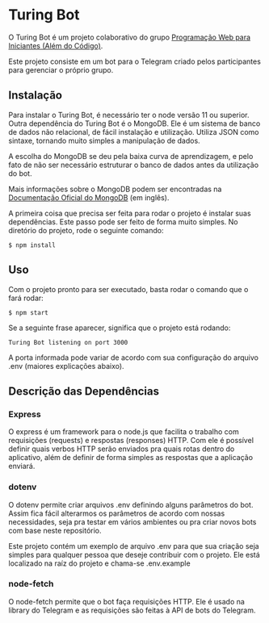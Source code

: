 # Turing Bot

O Turing Bot é um projeto colaborativo do grupo [Programação Web para Iniciantes (Além do Código)](https://t.me/alemdocodigo).

Este projeto consiste em um bot para o Telegram criado pelos participantes para gerenciar o próprio grupo.

## Instalação
Para instalar o Turing Bot, é necessário ter o node versão 11 ou superior.
Outra dependência do Turing Bot é o MongoDB. Ele é um sistema de banco de dados não relacional, de fácil instalação e utilização.
Utiliza JSON como sintaxe, tornando muito simples a manipulação de dados.

A escolha do MongoDB se deu pela baixa curva de aprendizagem, e pelo fato de não ser necessário estruturar o banco de dados antes da utilização do bot.

Mais informações sobre o MongoDB podem ser encontradas na [Documentação Oficial do MongoDB](https://docs.mongodb.com/manual/) (em inglês).

A primeira coisa que precisa ser feita para rodar o projeto é instalar suas dependências.
Este passo pode ser feito de forma muito simples. No diretório do projeto, rode o seguinte comando:

    $ npm install

## Uso

Com o projeto pronto para ser executado, basta rodar o comando que o fará rodar:

    $ npm start

Se a seguinte frase aparecer, significa que o projeto está rodando:

    Turing Bot listening on port 3000

A porta informada pode variar de acordo com sua configuração do arquivo .env (maiores explicações abaixo).

## Descrição das Dependências

### Express
O express é um framework para o node.js que facilita o trabalho com requisições (requests) e respostas (responses) HTTP.
Com ele é possível definir quais verbos HTTP serão enviados pra quais rotas dentro do aplicativo, além de definir de forma simples as respostas que a aplicação enviará.

### dotenv
O dotenv permite criar arquivos .env definindo alguns parâmetros do bot.
Assim fica fácil alterarmos os parâmetros de acordo com nossas necessidades, seja pra testar em vários ambientes ou pra criar novos bots com base neste repositório.

Este projeto contém um exemplo de arquivo .env para que sua criação seja simples para qualquer pessoa que deseje contribuir com o projeto.
Ele está localizado na raíz do projeto e chama-se .env.example

### node-fetch
O node-fetch permite que o bot faça requisições HTTP.
Ele é usado na library do Telegram e as requisições são feitas à API de bots do Telegram.
